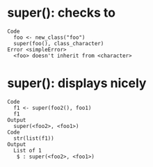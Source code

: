 # super(): checks to

    Code
      foo <- new_class("foo")
      super(foo(), class_character)
    Error <simpleError>
      <foo> doesn't inherit from <character>

# super(): displays nicely

    Code
      f1 <- super(foo2(), foo1)
      f1
    Output
      super(<foo2>, <foo1>)
    Code
      str(list(f1))
    Output
      List of 1
       $ : super(<foo2>, <foo1>)

